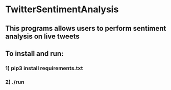 # TwitterSentimentAnalysis
## This programs allows users to perform sentiment analysis on live tweets

## To install and run:
### 1) pip3 install requirements.txt
### 2) ./run

